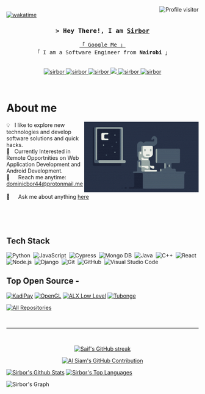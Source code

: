 <!--
<h2 align="center">
  Welcome to sirbor World!
  <img src="https://media.giphy.com/media/hvRJCLFzcasrR4ia7z/giphy.gif" width="28">
</h2>
-->

<!--
<p align="center">
  <a href="https://github.com/sirbor"><img src="https://readme-typing-svg.herokuapp.com/?lines=Self%20Taught%20Programmer;Front%20End%20Developer;1.5%2B%20years%20of%20coding%20experience;Always%20learning%20new%20things&center=true&width=380&height=45"></a>
</p>

 -->

<a href="https://komarev.com/ghpvc/?username=sirbor">
  <img align="right" src="https://komarev.com/ghpvc/?username=sirbor&label=Visitors&color=0e75b6&style=flat" alt="Profile visitor" />
</a>


[![wakatime](https://wakatime.com/badge/user/eebb3dd8-d9b2-40de-9b88-6fd6cac99dbc.svg)](https://wakatime.com/@eebb3dd8-d9b2-40de-9b88-6fd6cac99dbc)

<!-- Intro  -->
<h3 align="center">
        <samp>&gt; Hey There!, I am
                <b><a target="_blank" href="https://sirbor.tech">Sirbor</a></b>
        </samp>
</h3>


<p align="center"> 
  <samp>
    <a href="https://www.google.com/search?q=Sirbor">「 Google Me 」</a>
    <br>
    「 I am a Software Engineer from <b>Nairobi</b> 」
    <br>
    <br>
  </samp>
</p>

<p align="center">
 <a href="https://sirbor.tech" target="blank">
  <img src="https://img.shields.io/badge/Website-DC143C?style=for-the-badge&logo=medium&logoColor=white" alt="sirbor" />
 </a>
 <a href="https://linkedin.com/in/dominicbor" target="_blank">
  <img src="https://img.shields.io/badge/LinkedIn-0077B5?style=for-the-badge&logo=linkedin&logoColor=white" alt="sirbor"/>
 </a>
 <a href="https://dev.to/sirbor" target="_blank">
  <img src="https://img.shields.io/badge/dev.to-0A0A0A?style=for-the-badge&logo=dev.to&logoColor=white" alt="sirbor" />
 </a>
 <a href="https://twitter.com/sirbor_" target="_blank">
  <img src="https://img.shields.io/badge/Twitter-1DA1F2?style=for-the-badge&logo=twitter&logoColor=white" />
 </a>
 <a href="https://gitlab.com/sirbor" target="_blank">
  <img src="https://img.shields.io/badge/Gitlab-fe4164?style=for-the-badge&logo=gitlab&logoColor=white" alt="sirbor" />
 </a> 
 <a href="https://calendly.com/sirbor" target="_blank">
  <img src="https://img.shields.io/badge/Calendy-20BEFF?&style=for-the-badge&logo=calendy&logoColor=white" alt="sirbor"  />
  </a> 
</p>
<br />

<!-- About Section -->
 # About me
 
<p>
 <img alt="Night Coding" src="https://raw.githubusercontent.com/AVS1508/AVS1508/master/assets/Night-Coding.gif" align="right"/>

 💡 &nbsp; I like to explore new technologies and develop software solutions and quick hacks.\
 🌱 &nbsp; Currently Interested in Remote Opportnities on Web Application Development and Android Development.\
 📧 &emsp; Reach me anytime: dominicbor44@protonmail.me<br/><br/>
 💬 &emsp; Ask me about anything [here](https://github.com/sirbor/sirbor/issues)

</p>

<br/>
<br/>
<br/>

## Tech Stack

![Python](https://img.shields.io/badge/-Python-05122A?style=flat&logo=python)&nbsp;
![JavaScript](https://img.shields.io/badge/-JavaScript-05122A?style=flat&logo=javascript)&nbsp;
![Cypress](https://img.shields.io/badge/-Cypress-05122A?style=flat&logo=cypress)&nbsp;
![Mongo DB](https://img.shields.io/badge/-MongoDB-05122A?style=flat&logo=mongodb)&nbsp;
![Java](https://img.shields.io/badge/-Java-05122A?style=flat&logo=Java&logoColor=FFA518)&nbsp;
![C++](https://img.shields.io/badge/-C++-05122A?style=flat&logo=C%2B%2B&logoColor=00599C)&nbsp;
![React](https://img.shields.io/badge/-React-05122A?style=flat&logo=react)&nbsp;
![Node.js](https://img.shields.io/badge/-Node.js-05122A?style=flat&logo=node.js)&nbsp;
![Django](https://img.shields.io/badge/-Django-05122A?style=flat&logo=django&logoColor=092E20)&nbsp;
![Git](https://img.shields.io/badge/-Git-05122A?style=flat&logo=git)&nbsp;
![GitHub](https://img.shields.io/badge/-GitHub-05122A?style=flat&logo=github)&nbsp;
![Visual Studio Code](https://img.shields.io/badge/-Visual%20Studio%20Code-05122A?style=flat&logo=visual-studio-code&logoColor=007ACC)&nbsp;
<br/>

## Top Open Source -
[![KadiPay](https://github-readme-stats.vercel.app/api/pin/?username=sirbor&repo=KadiPay&border_color=7F3FBF&bg_color=0D1117&title_color=C9D1D9&text_color=8B949E&icon_color=7F3FBF)](https://github.com/sirbor/KadiPay)
[![OpenGL](https://github-readme-stats.vercel.app/api/pin/?username=sirbor&repo=PolygonOpenglProjects&border_color=7F3FBF&bg_color=0D1117&title_color=C9D1D9&text_color=8B949E&icon_color=7F3FBF)](https://github.com/sirbor/PolygonOpenglProjects)
[![ALX Low Level](https://github-readme-stats.vercel.app/api/pin/?username=sirbor&repo=alx-low_level_programming&border_color=7F3FBF&bg_color=0D1117&title_color=C9D1D9&text_color=8B949E&icon_color=7F3FBF)](https://github.com/sirbor/alx-low_level_programming)
[![Tubonge](https://github-readme-stats.vercel.app/api/pin/?username=sirbor&repo=Bus-Reservation-System&border_color=7F3FBF&bg_color=0D1117&title_color=C9D1D9&text_color=8B949E&icon_color=7F3FBF)](https://github.com/sirbor/Bus-Reservation-System)

<p align="left">
  <a href="https://github.com/sirbor?tab=repositories" target="_blank"><img alt="All Repositories" title="All Repositories" src="https://img.shields.io/badge/-All%20Repos-2962FF?style=for-the-badge&logo=koding&logoColor=white"/></a>
</p>

<br/>
<hr/>
<br/>

<p align="center">
  <a href="https://github.com/sirbor">
    <img src="https://github-readme-streak-stats.herokuapp.com/?user=sirbor&theme=radical&border=7F3FBF&background=0D1117" alt="Saif's GitHub streak"/>
  </a>
</p>

<p align="center">
  <a href="https://github.com/sirbor">
    <img src="https://github-profile-summary-cards.vercel.app/api/cards/profile-details?username=sirbor&theme=radical" alt="Al Siam's GitHub Contribution"/>
  </a>
</p>

<a> 
    <a href="https://github.com/sirbor"><img alt="Sirbor's Github Stats" src="https://denvercoder1-github-readme-stats.vercel.app/api?username=sirbor&show_icons=true&count_private=true&theme=react&border_color=7F3FBF&bg_color=0D1117&title_color=F85D7F&icon_color=F8D866" height="192px" width="49.5%"/></a>
  <a href="https://github.com/sirbor"><img alt="Sirbor's Top Languages" src="https://denvercoder1-github-readme-stats.vercel.app/api/top-langs/?username=sirbor&langs_count=8&layout=compact&theme=react&border_color=7F3FBF&bg_color=0D1117&title_color=F85D7F&icon_color=F8D866" height="192px" width="49.5%"/></a>
  <br/>
</a>


![Sirbor's Graph](https://github-readme-activity-graph.vercel.app/graph?username=sirbor&custom_title=%20Sirbor's%20GitHub%20Activity%20Graph&bg_color=0D1117&color=7F3FBF&line=7F3FBF&point=7F3FBF&area_color=FFFFFF&title_color=FFFFFF&area=true)
